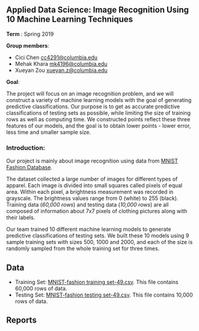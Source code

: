 ## Applied Data Science: Image Recognition Using 10 Machine Learning Techniques

**Term** : Spring 2019

**Group members**:

+ Cici Chen cc4291@columbia.edu
+ Mehak Khara mk4196@columbia.edu
+ Xueyan Zou xueyan.z@columbia.edu

**Goal**: 

The project will focus on an image recognition problem, and we will construct a variety of machine learning models with the goal of generating predictive classifications. Our purpose is to get as accurate predictive classifications of testing sets as possible, while limiting the size of training rows as well as computing time. We constructed points reflect these three features of our models, and the goal is to obtain lower points - lower error, less time and smaller sample size.


### Introduction:
Our project is mainly about image recognition using data from [MNIST Fashion Database](https://github.com/zalandoresearch/fashion-mnist). 

The dataset collected a large number of images for different types of apparel. Each image is divided into small squares called pixels of equal area. Within each pixel, a brightness measurement was recorded in grayscale. The brightness values range from 0 (white) to 255 (black). Training data (*60,000 rows*) and testing data (*10,000 rows*) are all composed of information about 7x7 pixels of clothing pictures along with their labels. 

Our team trained 10 different machine learning models to generate predictive classifications of testing sets. We built these 10 models using 9 sample training sets with sizes 500, 1000 and 2000, and each of the size is randomly sampled from the whole training set for three times.

## Data

* Training Set: [MNIST-fashion training set-49.csv](data/MNIST-fashion-testing-set-49.csv). This file contains 60,000 rows of data.
* Testing Set: [MNIST-fashion testing set-49.csv](data/MNIST-fashion-training-set-49.csv). This file contains 10,000 rows of data.

## Reports

